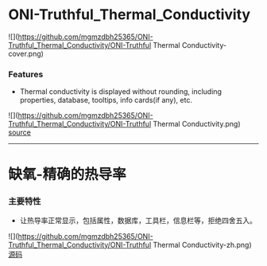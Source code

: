 # ONI-Truthful_Thermal_Conductivity

![](https://github.com/mgmzdbh25365/ONI-Truthful_Thermal_Conductivity/ONI-Truthful Thermal Conductivity-cover.png)
### Features

- Thermal conductivity is displayed without rounding, including properties, database, tooltips, info cards(if any), etc.

![](https://github.com/mgmzdbh25365/ONI-Truthful_Thermal_Conductivity/ONI-Truthful Thermal Conductivity.png)
[source](https://github.com/mgmzdbh25365/ONI-Truthful_Thermal_Conductivity)

---------------------------------------------
# 缺氧-精确的热导率

### 主要特性

- 让热导率正常显示，包括属性，数据库，工具栏，信息栏等，拒绝四舍五入。

![](https://github.com/mgmzdbh25365/ONI-Truthful_Thermal_Conductivity/ONI-Truthful Thermal Conductivity-zh.png)
[源码](https://github.com/mgmzdbh25365/ONI-Truthful_Thermal_Conductivity)
